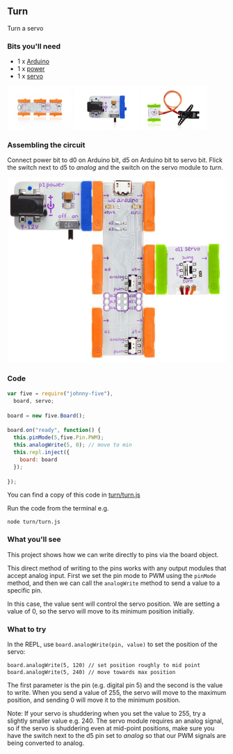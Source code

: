 ## Turn

Turn a servo

### Bits you'll need

* 1 x [Arduino](http://littlebits.cc/bits/arduino)
* 1 x [power](http://littlebits.cc/bits/littlebits-power)
* 1 x [servo](http://littlebits.cc/bits/servo)

![image](../images/arduino.jpg)
![image](../images/power.jpg)
![image](../images/servo.jpg)


### Assembling the circuit

Connect power bit to d0 on Arduino bit, d5 on Arduino bit to servo bit. Flick the switch next to d5 to _analog_ and the switch on the servo module to _turn_.

![image](../images/sweep.jpg)

### Code

```javascript
var five = require("johnny-five"), 
  board, servo;

board = new five.Board();

board.on("ready", function() {
  this.pinMode(5,five.Pin.PWM);
  this.analogWrite(5, 0); // move to min
  this.repl.inject({
    board: board
  });

});
```

You can find a copy of this code in [turn/turn.js](./turn.js)

Run the code from the terminal e.g.

    node turn/turn.js

### What you'll see

This project shows how we can write directly to pins via the board object.

This direct method of writing to the pins works with any output modules that accept analog input. First we set the pin mode to PWM using the `pinMode` method, and then we can call the `analogWrite` method to send a value to a specific pin.

In this case, the value sent will control the servo position. We are setting a value of 0, so the servo will move to its minimum position initially.


### What to try

In the REPL, use `board.analogWrite(pin, value)` to set the position of the servo:

    board.analogWrite(5, 120) // set position roughly to mid point
    board.analogWrite(5, 240) // move towards max position
  
The first parameter is the pin (e.g. digital pin 5) and the second is the value to write. When you send a value of 255, the servo will move to the maximum position, and sending 0 will move it to the minimum position.

Note: If your servo is shuddering when you set the value to 255, try a slightly smaller value e.g. 240. The servo module requires an analog signal, so if the servo is shuddering even at mid-point positions, make sure you have the switch next to the d5 pin set to _analog_ so that our PWM signals are being converted to analog. 